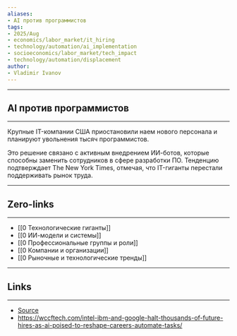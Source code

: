 ```yaml
---
aliases: 
- AI против программистов
tags:
- 2025/Aug
- economics/labor_market/it_hiring
- technology/automation/ai_implementation
- socioeconomics/labor_market/tech_impact
- technology/automation/displacement
author:
- Vladimir Ivanov
---
```

-----
##  AI против программистов
-----
Крупные IT-компании США приостановили наем нового персонала и планируют увольнения тысяч программистов. 

Это решение связано с активным внедрением ИИ-ботов, которые способны заменить сотрудников в сфере разработки ПО. Тенденцию подтверждает The New York Times, отмечая, что IT-гиганты перестали поддерживать рынок труда.

---
## Zero-links
---
- [[0 Технологические гиганты]]
- [[0 ИИ-модели и системы]]
- [[0 Профессиональные группы и роли]]
- [[0 Компании и организации]]
- [[0 Рыночные и технологические тренды]]

---
## Links
---
- [Source](https://t.me/turboproject/1965)
- https://wccftech.com/intel-ibm-and-google-halt-thousands-of-future-hires-as-ai-poised-to-reshape-careers-automate-tasks/